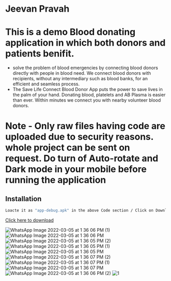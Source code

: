 # Jeevan Pravah
# This is a demo Blood donating application in which both donors and patients benifit. 
- solve the problem of blood emergencies by connecting blood donors directly with people in blood need. We connect blood donors with recipients, without any intermediary such as blood banks, for an efficient and seamless process. 
- The Save Life Connect Blood Donor App puts the power to save lives in the palm of your hand. Donating blood, platelets and AB Plasma is easier than ever. Within minutes we connect you with nearby volunteer blood donors.

# Note - Only raw files having code are uploaded due to security reasons. whole project can be sent on request. Do turn of Auto-rotate and Dark mode in your mobile before running the application



## Installation
```bash
Loacte it as "app-debug.apk" in the above Code section / Click on Download below
```
[Click here to download](https://u.pcloud.link/publink/show?code=XZFvOXVZpBVxWCK1qGSqht6jbdqs45UFezWy) 

![WhatsApp Image 2022-03-05 at 1 36 06 PM (1)](https://user-images.githubusercontent.com/81664507/156874728-39ab8926-ab94-4e6d-a925-07a326e2640d.jpeg)
![WhatsApp Image 2022-03-05 at 1 36 06 PM](https://user-images.githubusercontent.com/81664507/156874731-49c80be0-4f0d-47a1-8f9d-f1641de856b8.jpeg)
![WhatsApp Image 2022-03-05 at 1 36 05 PM (2)](https://user-images.githubusercontent.com/81664507/156874733-0aa80f7f-9728-4926-8303-a95f07a09d2b.jpeg)
![WhatsApp Image 2022-03-05 at 1 36 05 PM (1)](https://user-images.githubusercontent.com/81664507/156874735-c151628f-74df-4b0a-af7e-4c3f5f9ef5ce.jpeg)
![WhatsApp Image 2022-03-05 at 1 36 05 PM](https://user-images.githubusercontent.com/81664507/156874736-99dde424-a41b-426e-b6f8-5acc6c4c56c1.jpeg)
![WhatsApp Image 2022-03-05 at 1 36 07 PM (2)](https://user-images.githubusercontent.com/81664507/156874737-b82e6139-83bf-4da1-a193-bcabe1404f74.jpeg)
![WhatsApp Image 2022-03-05 at 1 36 07 PM (1)](https://user-images.githubusercontent.com/81664507/156874738-cc29c2ae-add8-4e39-9646-3f21d9e2fbaf.jpeg)
![WhatsApp Image 2022-03-05 at 1 36 07 PM](https://user-images.githubusercontent.com/81664507/156874740-458dec4f-6dcc-4659-b0ea-c13341cb0a05.jpeg)
![WhatsApp Image 2022-03-05 at 1 36 06 PM (2)](https://user-images.githubusercontent.com/81664507/156874743-eff53461-9694-4f1c-989c-5d22ee3b5588.jpeg)
![1](https://user-images.githubusercontent.com/81664507/165508973-13512b1a-e28b-4117-91a6-806961f80f91.png)


